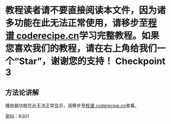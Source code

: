 <notice>教程读者请不要直接阅读本文件，因为诸多功能在此无法正常使用，请移步至[程谱 coderecipe.cn](https://coderecipe.cn/learn/10)学习完整教程。如果您喜欢我们的教程，请在右上角给我们一个“Star”，谢谢您的支持！</notice>
Checkpoint 3
=====

方法论讲解
-----
<cr type="player" parameters="XMzgzMDEwNjkyMA=="><notice>播放器功能在此无法正常显示，请移步至[程谱 coderecipe.cn](https://coderecipe.cn/learn/10)查看。</notice></cr>

密码：R301
